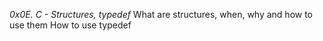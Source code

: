 *0x0E. C - Structures, typedef*
What are structures, when, why and how to use them
How to use typedef
